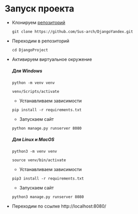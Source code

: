 # Запуск проекта
* Клонируем [репозиторий](https://github.com/Sus-arch/DjangoYandex)

  ```
  git clone https://github.com/Sus-arch/DjangoYandex.git
  ```
  
* Переходим в репозиторий 
 
  ```
  cd DjangoProject  
  ```
  
* Активируем виртуальное окружение
  ##### Для Windows
  ```
  python -m venv venv
  ```
  ```
  venv/Scripts/activate
  ```
  * Устанавливаем зависимости

  ```
  pip install -r requirements.txt
  ```
  * Запускаем сайт 
  
  ```
  python manage.py runserver 8080
  ```
  ##### Для Linux и MacOS
  ```
  python3 -m venv venv
  ```
  ```
  source venv/bin/activate
  ```
  * Устанавливаем зависимости

  ```
  pip3 install -r requirements.txt
  ```
  * Запускаем сайт 
  
  ```
  python3 manage.py runserver 8080
  ```
  
* Переходим по ссылке http://localhost:8080/
